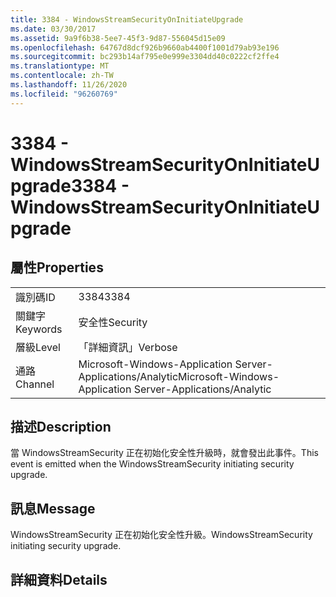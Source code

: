 ```yaml
---
title: 3384 - WindowsStreamSecurityOnInitiateUpgrade
ms.date: 03/30/2017
ms.assetid: 9a9f6b38-5ee7-45f3-9d87-556045d15e09
ms.openlocfilehash: 64767d8dcf926b9660ab4400f1001d79ab93e196
ms.sourcegitcommit: bc293b14af795e0e999e3304dd40c0222cf2ffe4
ms.translationtype: MT
ms.contentlocale: zh-TW
ms.lasthandoff: 11/26/2020
ms.locfileid: "96260769"
---
```

# <a name="3384---windowsstreamsecurityoninitiateupgrade"></a><span data-ttu-id="23bb0-102">3384 - WindowsStreamSecurityOnInitiateUpgrade</span><span class="sxs-lookup"><span data-stu-id="23bb0-102">3384 - WindowsStreamSecurityOnInitiateUpgrade</span></span>

## <a name="properties"></a><span data-ttu-id="23bb0-103">屬性</span><span class="sxs-lookup"><span data-stu-id="23bb0-103">Properties</span></span>  
  
|||  
|-|-|  
|<span data-ttu-id="23bb0-104">識別碼</span><span class="sxs-lookup"><span data-stu-id="23bb0-104">ID</span></span>|<span data-ttu-id="23bb0-105">3384</span><span class="sxs-lookup"><span data-stu-id="23bb0-105">3384</span></span>|  
|<span data-ttu-id="23bb0-106">關鍵字</span><span class="sxs-lookup"><span data-stu-id="23bb0-106">Keywords</span></span>|<span data-ttu-id="23bb0-107">安全性</span><span class="sxs-lookup"><span data-stu-id="23bb0-107">Security</span></span>|  
|<span data-ttu-id="23bb0-108">層級</span><span class="sxs-lookup"><span data-stu-id="23bb0-108">Level</span></span>|<span data-ttu-id="23bb0-109">「詳細資訊」</span><span class="sxs-lookup"><span data-stu-id="23bb0-109">Verbose</span></span>|  
|<span data-ttu-id="23bb0-110">通路</span><span class="sxs-lookup"><span data-stu-id="23bb0-110">Channel</span></span>|<span data-ttu-id="23bb0-111">Microsoft-Windows-Application Server-Applications/Analytic</span><span class="sxs-lookup"><span data-stu-id="23bb0-111">Microsoft-Windows-Application Server-Applications/Analytic</span></span>|  
  
## <a name="description"></a><span data-ttu-id="23bb0-112">描述</span><span class="sxs-lookup"><span data-stu-id="23bb0-112">Description</span></span>  

 <span data-ttu-id="23bb0-113">當 WindowsStreamSecurity 正在初始化安全性升級時，就會發出此事件。</span><span class="sxs-lookup"><span data-stu-id="23bb0-113">This event is emitted when the WindowsStreamSecurity initiating security upgrade.</span></span>  
  
## <a name="message"></a><span data-ttu-id="23bb0-114">訊息</span><span class="sxs-lookup"><span data-stu-id="23bb0-114">Message</span></span>  

 <span data-ttu-id="23bb0-115">WindowsStreamSecurity 正在初始化安全性升級。</span><span class="sxs-lookup"><span data-stu-id="23bb0-115">WindowsStreamSecurity initiating security upgrade.</span></span>  
  
## <a name="details"></a><span data-ttu-id="23bb0-116">詳細資料</span><span class="sxs-lookup"><span data-stu-id="23bb0-116">Details</span></span>
